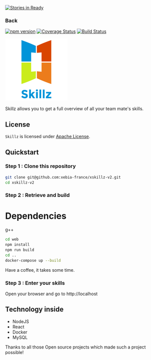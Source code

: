 [![Stories in Ready](https://badge.waffle.io/xebia-france/xskillz-v2.png?label=ready&title=Ready)](https://waffle.io/xebia-france/xskillz-v2)

### Back

[![npm version](https://badge.fury.io/js/npm.svg)](https://badge.fury.io/js/npm) [![Coverage Status](https://coveralls.io/repos/github/xebia-france/xskillz-v2/badge.svg?branch=master)](https://coveralls.io/github/xebia-france/xskillz-v2?branch=master) [![Build Status](https://travis-ci.org/xebia-france/xskillz-v2.svg?branch=master)](https://travis-ci.org/xebia-france/xskillz-v2)

<img src="web/images/logo.png" height="200px"/>

Skillz allows you to get a full overview of all your team mate's skills.

## License

`Skillz` is licensed under [Apache License](http://www.apache.org/licenses/LICENSE-2.0).

## Quickstart

### Step 1 : Clone this repository

```bash
git clone git@github.com:xebia-france/xskillz-v2.git
cd xskillz-v2
```

### Step 2 : Retrieve and build

# Dependencies
g++

```bash
cd web
npm install
npm run build
cd ..
docker-compose up --build
```

Have a coffee, it takes some time.

### Step 3 : Enter your skills

Open your browser and go to http://localhost

## Technology inside

* NodeJS
* React
* Docker
* MySQL

Thanks to all those Open source projects which made such a project possible!
